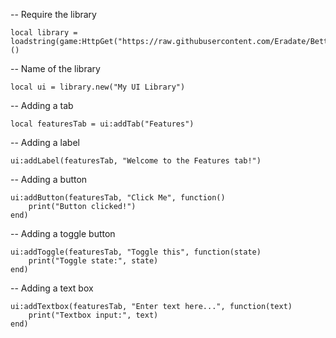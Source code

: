 -- Require the library
```
local library = loadstring(game:HttpGet("https://raw.githubusercontent.com/Eradate/BetterLib/main/mainfiles"))()
```
-- Name of the library
```
local ui = library.new("My UI Library")
```
-- Adding a tab
```
local featuresTab = ui:addTab("Features")
```
-- Adding a label
```
ui:addLabel(featuresTab, "Welcome to the Features tab!")
```
-- Adding a button
```
ui:addButton(featuresTab, "Click Me", function()
    print("Button clicked!")
end)
```
-- Adding a toggle button
```
ui:addToggle(featuresTab, "Toggle this", function(state)
    print("Toggle state:", state)
end)
```

-- Adding a text box
```
ui:addTextbox(featuresTab, "Enter text here...", function(text)
    print("Textbox input:", text)
end)
```
